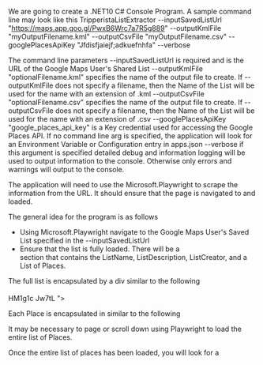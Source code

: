 We are going to create a .NET10 C# Console Program.
A sample command line may look like this
TripperistaListExtractor --inputSavedListUrl "https://maps.app.goo.gl/PwxB6Wrc7a7R5g889" --outputKmlFile "myOutputFilename.kml" --outputCsvFile "myOutputFilename.csv" --googlePlacesApiKey "Jfdisfjaiejf;adkuefnhfa" --verbose

The command line parameters
--inputSavedListUrl <URL> is required and is the URL of the Google Maps User's Shared List
--outputKmlFile "optionalFilename.kml" specifies the name of the output file to create. If --outputKmlFile does not specify a filename, then the Name of the List will be used for the name with an extension of .kml
--outputCsvFile "optionalFilename.csv" specifies the name of the output file to create. If --outputCsvFile does not specify a filename, then the Name of the List will be used for the name with an extension of .csv
--googlePlacesApiKey "google_places_api_key" is a Key credential used for accessing the Google Places API. If no command line arg is specified, the application will look for an Environment Variable or Configuration entry in apps.json
--verbose if this argument is specified detailed debug and information logging will be used to output information to the console. Otherwise only errors and warnings will output to the console.

The application will need to use the Microsoft.Playwright to scrape the information from the URL.
It should ensure that the page is navigated to and loaded.

The general idea for the program is as follows
* Using Microsoft.Playwright navigate to the Google Maps User's Saved List specified in the --inputSavedListUrl
* Ensure that the list is fully loaded. There will be a <div role="main"> section that contains the ListName, ListDescription, ListCreator, and a List of Places. 


The full list is encapsulated by a div similar to the following
<div class="m6QErb DxyBCb kA9KIf dS8AEf XiKgde ussYcc " tabindex="-1" style="padding-top: 4px;"> HM1g1c Jw7tL "></div>

Each Place is encapsulated in similar to the following
<div class="m6QErb XiKgde " style=""><div class="BsJqK xgHk6 BxEA8d "></div>

It may be necessary to page or scroll down using Playwright to load the entire list of Places.

Once the entire list of places has been loaded, you will look for a <script nonce> in the <head> section. This is usually the second script .Nth(1) in the header section.

Grab the Text of the function and search for the following sequence of characters 
")]}'\n

The beginning of our js payload starts with the next character in the string and continues until it reaches the following set of characters
\u003d13\"]

We need to include everything in between ( including the ending search string of \u003d13\"] )

This should give us a JavaScript string that looks something like sampleUserList.js in the root folder of our repository.

This will contain all of the detail including the ListName, ListDescription, ListCreator, and ListOfPlaces

Please load these up into a data structure that of a ListHeader and Places
Each place consists of a Name, Address, Latitude, Longitude, and potentially a Note, or image url.

Once you have loaded the information into the array please write out files as specified in the command line arguments

For the CSV file please use the dotnet package CSVHelper
For the KML file please follow the Keyhole Markup Language specification as described here: https://developers.google.com/kml

Please pay attention to the AGENTS.md file located in this repositories root folder